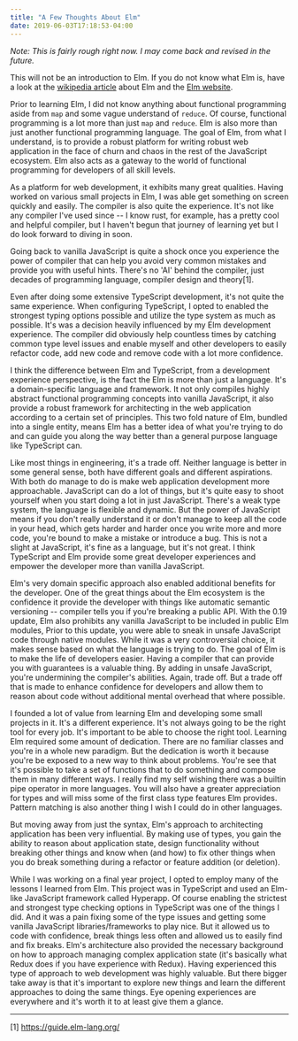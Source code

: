 ```yaml
---
title: "A Few Thoughts About Elm"
date: 2019-06-03T17:18:53-04:00
---
```


*Note: This is fairly rough right now. I may come back and revised in the future.*

This will not be an introduction to Elm. If you do not know what Elm is, have a look at
the [wikipedia article](https://en.wikipedia.org/wiki/Elm_(programming_language)) about
Elm and the [Elm website](https://elm-lang.org/).

Prior to learning Elm, I did not know anything about functional programming aside from
`map` and some vague understand of `reduce`. Of course, functional programming is a lot
more than just `map` and `reduce`. Elm is also more than just another functional
programming language. The goal of Elm, from what I understand, is to provide a robust
platform for writing robust web application in the face of churn and chaos in the rest of
the JavaScript ecosystem. Elm also acts as a gateway to the world of functional
programming for developers of all skill levels.

As a platform for web development, it exhibits many great qualities. Having worked on
various small projects in Elm, I was able get something on screen quickly and easily. The
compiler is also quite the experience. It's not like any compiler I've used since -- I
know rust, for example, has a pretty cool and helpful compiler, but I haven't begun that
journey of learning yet but I do look forward to diving in soon.

Going back to vanilla JavaScript is quite a shock once you experience the power of
compiler that can help you avoid very common mistakes and provide you with useful hints.
There's no 'AI' behind the compiler, just decades of programming language, compiler design
and theory[1].

Even after doing some extensive TypeScript development, it's not quite the same
experience. When configuring TypeScript, I opted to enabled the strongest typing options
possible and utilize the type system as much as possible. It's was a decision heavily
influenced by my Elm development experience. The compiler did obviously help countless
times by catching common type level issues and enable myself and other developers to
easily refactor code, add new code and remove code with a lot more confidence.

I think the difference between Elm and TypeScript, from  a development experience
perspective, is the fact the Elm is more than just a language. It's a domain-specific
language and framework. It not only compiles highly abstract functional programming
concepts into vanilla JavaScript, it also provide a robust framework for architecting in
the web application according to a certain set of principles. This two fold nature of Elm,
bundled into a single entity, means Elm has a better idea of what you're trying to do and
can guide you along the way better than a general purpose language like TypeScript can.

Like most things in engineering, it's a trade off. Neither language is better in some
general sense, both have different goals and different aspirations. With both do manage to
do is make web application development more approachable. JavaScript can do a lot of
things, but it's quite easy to shoot yourself when you start doing a lot in just
JavaScript. There's a weak type system, the language is flexible and dynamic. But the
power of JavaScript means if you don't really understand it or don't manage to keep all
the code in your head, which gets harder and harder once you write more and more code,
you're bound to make a mistake or introduce a bug. This is not a slight at JavaScript,
it's fine as a language, but it's not great. I think TypeScript and Elm provide some great
developer experiences and empower the developer more than vanilla JavaScript.

Elm's very domain specific approach also enabled additional benefits for the developer.
One of the great things about the Elm ecosystem is the confidence it provide the developer
with things like automatic semantic versioning -- compiler tells you if you're breaking a
public API. With the 0.19 update, Elm also prohibits any vanilla JavaScript to be included
in public Elm modules, Prior to this update, you were able to sneak in unsafe JavaScript
code through native modules. While it was a very controversial choice, it makes sense
based on what the language is trying to do. The goal of Elm is to make the life of
developers easier. Having a compiler that can provide you with guarantees is a valuable
thing. By adding in unsafe JavaScript, you're undermining the compiler's abilities. Again,
trade off. But a trade off that is made to enhance confidence for developers and allow
them to reason about code without additional mental overhead that where possible.

I founded a lot of value from learning Elm and developing some small projects in it. It's
a different experience. It's not always going to be the right tool for every job. It's
important to be able to choose the right tool. Learning Elm required some amount of
dedication. There are no familiar classes and you're in a whole new paradigm. But the
dedication is worth it because you're be exposed to a new way to think about problems.
You're see that it's possible to take a set of functions that to do something and compose
them in many different ways. I really find my self wishing there was a builtin pipe
operator in more languages. You will also have a greater appreciation for types and will
miss some of the first class type features Elm provides. Pattern matching is also another
thing I wish I could do in other languages.

But  moving away from just the syntax, Elm's approach to architecting application has been
very influential. By making use of types, you gain the ability to reason about application
state, design functionality without breaking other things and know when (and how) to fix
other things when you do break something during a refactor or feature addition (or
deletion).

While I was working on a final year project, I opted to employ many of the lessons I
learned from Elm. This project was in TypeScript and used an Elm-like JavaScript framework
called Hyperapp. Of course enabling the strictest and strongest type checking options in
TypeScript was one of the things I did. And it was a pain fixing some of the type issues
and getting some vanilla JavaScript libraries/frameworks to play nice. But it allowed us
to code with confidence, break things less often and allowed us to easily find and fix
breaks. Elm's architecture also provided the necessary background on how to approach
managing complex application state (it's basically what Redux does if you have experience
with Redux). Having experienced this type of approach to web development was highly
valuable. But there bigger take away is that it's important to explore new things and
learn the different approaches to doing the same things. Eye opening experiences are
everywhere and it's worth it to at least give them a glance.

---

[1] https://guide.elm-lang.org/
